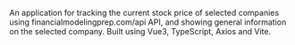 An application for tracking the current stock price of selected companies using financialmodelingprep.com/api API, and showing general information on the selected company. Built using Vue3, TypeScript, Axios and Vite.
